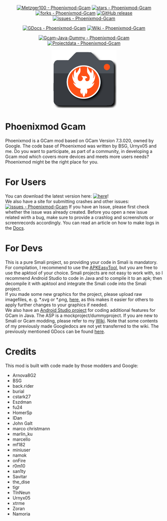 <div align="center">

[![Metzger100 - Phoenixmod-Gcam](https://img.shields.io/static/v1?label=Metzger100&message=Phoenixmod-Gcam&color=blue&logo=github)](https://github.com/Metzger100/Phoenixmod-Gcam)
[![stars - Phoenixmod-Gcam](https://img.shields.io/github/stars/Metzger100/Phoenixmod-Gcam?style=social)](https://github.com/metzger100/Phoenixmod-Gcam/stargazers)
[![forks - Phoenixmod-Gcam](https://img.shields.io/github/forks/Metzger100/Phoenixmod-Gcam?style=social)](https://github.com/metzger100/Phoenixmod-Gcam/network/members)
[![GitHub release](https://img.shields.io/github/downloads/metzger100/phoenixmod-gcam/latest/total)](https://github.com/Metzger100/Phoenixmod-Gcam/releases/)
[![issues - Phoenixmod-Gcam](https://img.shields.io/github/issues/metzger100/Phoenixmod-Gcam)](https://github.com/Metzger100/Phoenixmod-Gcam/issues)

[![GDocs - Phoenixmod-Gcam](https://img.shields.io/badge/GDocs-Phoenixmod--Gcam-orange)](https://docs.google.com/document/d/1E55pLmJXadr-eJ_C_5m84x3mT7XspnzRQn6FENZ1H0k)
[![Wiki - Phoenixmod-Gcam](https://img.shields.io/badge/Wiki-Phoenixmod--Gcam-orange)](https://github.com/metzger100/Phoenixmod-Gcam/wiki)
  
[![Gcam-Java-Dummy - Phoenixmod-Gcam](https://img.shields.io/badge/GcamJavaDummy-Phoenixmod--Gcam-orange)](https://github.com/metzger100/Phoenixmod-Gcam-Dummy)
[![Projectdata - Phoenixmod-Gcam](https://img.shields.io/badge/Projectdata-Phoenixmod--Gcam-orange)](https://github.com/metzger100/Phoenixmod-Gcam-Data)

<img src="https://github.com/metzger100/Phoenixmod-Gcam-Data/blob/main/wiki-images/Phoenixmodsmall.png" width="208" height="185">
<div align="left">

# Phoenixmod Gcam

  Phoenixmod is a GCam mod based on GCam Version 7.3.020, owned by Google. The code base of Phoenixmod was written by BSG, Urnyx05 and me.
  Do you want to participate, as part of a community, in developing a Gcam mod which covers more devices and meets more users needs? Phoenixmod might be the right place for you.

# For Users

  You can download the latest version here: [![here](https://img.shields.io/github/v/release/metzger100/Phoenixmod-Gcam)](https://github.com/Metzger100/Phoenixmod-Gcam/releases/)!\
  We also have a site for submitting crashes and other issues:
  [![issues - Phoenixmod-Gcam](https://img.shields.io/github/issues/metzger100/Phoenixmod-Gcam)](https://github.com/Metzger100/Phoenixmod-Gcam/issues)
  If you have an Issue, please first check whether the issue was already created.
  Before you open a new issue related wirth a bug, make sure to provide a crashlog and screenshots or screenrecords accordingly. You can read an article on how to make logs in the [Docs](https://docs.google.com/document/d/1E55pLmJXadr-eJ_C_5m84x3mT7XspnzRQn6FENZ1H0k/edit#bookmark=id.502ou73v2xfq).
  

# For Devs
  
  This is a pure Smali project, so providing your code in Smali is mandatory. For compilation, I recommend to use the [APKEasyTool](https://forum.xda-developers.com/t/tool-windows-apk-easy-tool-v1-59-2-2021-04-03.3333960/), but you are free to use the apktool of your choice. 
  Smali projects are not easy to work with, so I recommend Android Studio to code in Java and to compile it to an apk; then decompile it with apktool and integrate the Smali code into the Smali project.\
  If you made some new graphics for the project, please upload raw imagefiles, e. g. *.svg or *.png, [here](https://github.com/metzger100/Phoenixmod-Gcam-Data), as this makes it easier for others to apply further changes to your graphics if needed.\
  We also have an [Android Studio project](https://github.com/metzger100/Phoenixmod-Gcam-Dummy) for coding additional features for GCam in Java. The ASP is a mockproject/dummyproject.
  If you are new to Smali or Gcam modding, please refer to my [Wiki](https://github.com/metzger100/Phoenixmod-Gcam/wiki). Note that some contents of my previously made Googledocs are not yet transferred to the wiki.
  The previously mentioned GDocs can be found [here](https://docs.google.com/document/d/1E55pLmJXadr-eJ_C_5m84x3mT7XspnzRQn6FENZ1H0k/).
  
# Credits

  This mod is built with code made by those modders and Google:
  * Arnova8G2
  * BSG
  * back.rider
  * burial
  * cstark27
  * Eszdman
  * fu24
  * HomerSp
  * IDan
  * John Galt
  * marco christmann
  * marlin_ku
  * marcello
  * mf182
  * miniuser
  * namok
  * onFire
  * r0m10
  * san1ty
  * Savitar
  * the_dise
  * tigr
  * TlnNeun
  * Urnyx05
  * xtrme
  * Zoran
  * Namoria
